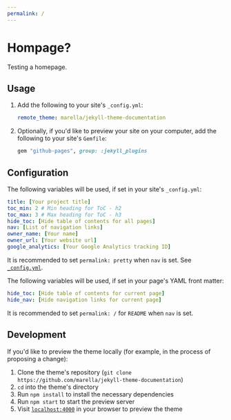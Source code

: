 ```yaml
---
permalink: /
---
```


# Hompage?

Testing a homepage.


## Usage

1. Add the following to your site's `_config.yml`:

    ```yml
    remote_theme: marella/jekyll-theme-documentation
    ```

1. Optionally, if you'd like to preview your site on your computer, add the following to your site's `Gemfile`:

    ```ruby
    gem "github-pages", group: :jekyll_plugins
    ```


## Configuration

The following variables will be used, if set in your site's `_config.yml`:

```yml
title: [Your project title]
toc_min: 2 # Min heading for ToC - h2
toc_max: 3 # Max heading for ToC - h3
hide_toc: [Hide table of contents for all pages]
nav: [List of navigation links]
owner_name: [Your name]
owner_url: [Your website url]
google_analytics: [Your Google Analytics tracking ID]
```

It is recommended to set `permalink: pretty` when `nav` is set. See [`_config.yml`](https://github.com/marella/jekyll-theme-documentation/blob/master/_config.yml).

The following variables will be used, if set in your page's YAML front matter:
```yml
hide_toc: [Hide table of contents for current page]
hide_nav: [Hide navigation links for current page]
```

It is recommended to set `permalink: /` for `README` when `nav` is set.


## Development

If you'd like to preview the theme locally (for example, in the process of proposing a change):

1. Clone the theme's repository (`git clone https://github.com/marella/jekyll-theme-documentation`)
1. `cd` into the theme's directory
1. Run `npm install` to install the necessary dependencies
1. Run `npm start` to start the preview server
1. Visit [`localhost:4000`](http://localhost:4000) in your browser to preview the theme
